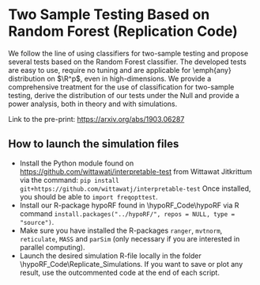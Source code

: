 
# Two Sample Testing Based on Random Forest (Replication Code)

We follow the line of using classifiers for two-sample testing and propose several tests based on the Random Forest classifier. The developed tests are easy to use, require no tuning and are applicable for \emph{any} distribution on $\R^p$, even in high-dimensions. We provide a comprehensive treatment for the use of classification for two-sample testing, derive the distribution of our tests under the Null and provide a power analysis, both in theory and with simulations.

Link to the pre-print:
https://arxiv.org/abs/1903.06287

## How to launch the simulation files 

- Install the Python module found on https://github.com/wittawatj/interpretable-test from Wittawat Jitkrittum via the command:
``pip install git+https://github.com/wittawatj/interpretable-test``
Once installed, you should be able to ``import freqopttest``.
- Install our R-package hypoRF found in \hypoRF_Code\hypoRF via R command ``install.packages("../hypoRF/", repos = NULL, type = "source")``.
- Make sure you have installed the R-packages ``ranger``, ``mvtnorm``, ``reticulate``, ``MASS`` and ``parSim`` (only necessary if you are interested in parallel computing).
- Launch the desired simulation R-file locally in the folder \hypoRF_Code\Replicate_Simulations.
If you want to save or plot any result, use the outcommented code at the end of each script.

